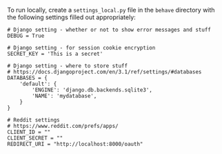To run locally, create a `settings_local.py` file in the `behave` directory with the following settings filled out appropriately: 
```
# Django setting - whether or not to show error messages and stuff
DEBUG = True

# Django setting - for session cookie encryption
SECRET_KEY = 'This is a secret'

# Django setting - where to store stuff
# https://docs.djangoproject.com/en/3.1/ref/settings/#databases
DATABASES = {
    'default': {
        'ENGINE': 'django.db.backends.sqlite3',
        'NAME': 'mydatabase',
    }
}

# Reddit settings
# https://www.reddit.com/prefs/apps/
CLIENT_ID = ""
CLIENT_SECRET = ""
REDIRECT_URI = "http://localhost:8000/oauth"
```
